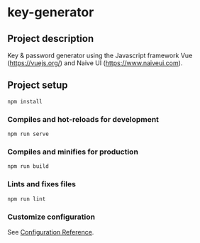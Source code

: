 # key-generator

## Project description
Key & password generator using the Javascript framework Vue (https://vuejs.org/) and Naive UI (https://www.naiveui.com).
## Project setup
```
npm install
```

### Compiles and hot-reloads for development
```
npm run serve
```

### Compiles and minifies for production
```
npm run build
```

### Lints and fixes files
```
npm run lint
```

### Customize configuration
See [Configuration Reference](https://cli.vuejs.org/config/).
